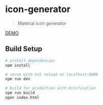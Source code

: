 # icon-generator

> Material icon generator

[DEMO](https://s3.amazonaws.com/icon-generator/index.html)

## Build Setup

``` bash
# install dependencies
npm install

# serve with hot reload at localhost:8080
npm run dev

# build for production with minification
npm run build
open index.html
```
